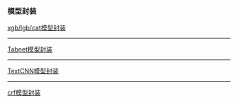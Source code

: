 ### 模型封装

[xgb/lgb/cat模型封装](I_Model/集成学习模型/提升算法_boosting/models)

***

[Tabnet模型封装](I_Model/other_AI_model/tabnet_pytorch_tabnet/models)

***

[TextCNN模型封装](I_Model/核心深度学习模型/卷积神经网络CNN/torch实现常见卷积神经网络/TextCNN/models)

***

[crf模型封装](I_Model/概率图模型/条件随机场CRF/models)